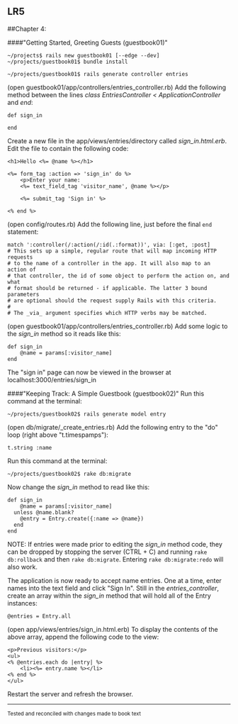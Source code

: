 ## LR5

##Chapter 4:

####"Getting Started, Greeting Guests (guestbook01)"

	~/projects$ rails new guestbook01 [--edge --dev]
	~/projects/guestbook01$ bundle install
	
	~/projects/guestbook01$ rails generate controller entries	

(open guestbook01/app/controllers/entries_controller.rb) Add the following method between the lines *class EntriesController < ApplicationController* and *end*:

	def sign_in

	end

Create a new file in the app/views/entries/directory called _sign_in.html.erb_. Edit the file to contain the following code:

	<h1>Hello <%= @name %></h1>
	
	<%= form_tag :action => 'sign_in' do %>
		<p>Enter your name:
		<%= text_field_tag 'visitor_name', @name %></p>

		<%= submit_tag 'Sign in' %>

	<% end %>

(open config/routes.rb)
Add the following line, just before the final `end` statement:

	match ':controller(/:action(/:id(.:format))', via: [:get, :post]
	# This sets up a simple, regular route that will map incoming HTTP requests
	# to the name of a controller in the app. It will also map to an action of
	# that controller, the id of some object to perform the action on, and what 
	# format should be returned - if applicable. The latter 3 bound parameters
	# are optional should the request supply Rails with this criteria.
	#
	# The _via_ argument specifies which HTTP verbs may be matched.

(open guestbook01/app/controllers/entries_controller.rb)
 Add some logic to the *sign_in* method so it reads like this:

	def sign_in
		@name = params[:visitor_name]
	end

The "sign in" page can now be viewed in the browser at localhost:3000/entries/sign_in

####"Keeping Track: A Simple Guestbook (guestbook02)"
Run this command at the terminal:

	~/projects/guestbook02$ rails generate model entry

(open db/migrate/<timestamp>_create_entries.rb)
Add the following entry to the "do" loop (right above "t.timespamps"):

	t.string :name

Run this command at the terminal:

	~/projects/guestbook02$ rake db:migrate
	
Now change the *sign_in* method to read like this:

	def sign_in
		@name = params[:visitor_name]
	  unless @name.blank?
		@entry = Entry.create({:name => @name})
	  end
	end

NOTE: If entries were made prior to editing the *sign_in* method code, they can be dropped by stopping the server (CTRL + C) and running `rake db:rollback` and then `rake db:migrate`. Entering `rake db:migrate:redo` will also work.

The application is now ready to accept name entries. One at a time, enter names into the text field and click "Sign In".
Still in the *entries_controller*, create an array within the *sign_in* method that will hold all of the Entry instances:

	@entries = Entry.all

(open app/views/entries/sign_in.html.erb)
To display the contents of the above array, append the following code to the view:

	<p>Previous visitors:</p>
	<ul>
	<% @entries.each do |entry| %>
		<li><%= entry.name %></li>
	<% end %>
	</ul>

Restart the server and refresh the browser.

***
<sup>Tested and reconciled with changes made to book text</sup>
